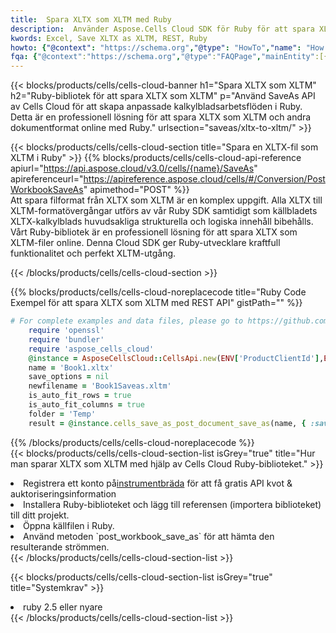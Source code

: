 ```yaml
---
title:  Spara XLTX som XLTM med Ruby
description:  Använder Aspose.Cells Cloud SDK för Ruby för att spara XLTX-formatfil som XLTM-formatfil.
kwords: Excel, Save XLTX as XLTM, REST, Ruby
howto: {"@context": "https://schema.org","@type": "HowTo","name": "How to save XLTX as XLTM using the Cells Cloud Ruby library.","description": "How to save XLTX as XLTM using the Cells Cloud Ruby library.","image": {"@type": "ImageObject"},"url": "/ruby/saveas/xltx-to-xltm/","step": [{ "@type": "HowToStep","name": "How to save XLTX as XLTM using the Cells Cloud Ruby library. step 1", "image": {"@type": "ImageObject",},"url": "/ruby/saveas/xltx-to-xltm/","text": "Register an account at <a href='https://dashboard.aspose.cloud/'>Dashboard</a> to get free API quota & authorization details",},{ "@type": "HowToStep","name": "How to save XLTX as XLTM using the Cells Cloud Ruby library. step 1", "image": {"@type": "ImageObject",},"url": "/ruby/saveas/xltx-to-xltm/","text": "Install Ruby library and add the reference (import the library) to your project.",},{ "@type": "HowToStep","name": "How to save XLTX as XLTM using the Cells Cloud Ruby library. step 1", "image": {"@type": "ImageObject",},"url": "/ruby/saveas/xltx-to-xltm/","text": "Open the source file in Ruby.",},{ "@type": "HowToStep","name": "How to save XLTX as XLTM using the Cells Cloud Ruby library. step 1", "image": {"@type": "ImageObject",},"url": "/ruby/saveas/xltx-to-xltm/","text": "Use the `post_workbook_save_as` method to retrieve the resulting stream.",}, ],"supply": {"@type": "HowToSupply","name": "document"},"tool": [{"@type": "HowToTool","name": "RubyMine, Visual Studio Code, Aptana Studio, NetBeans"},{"@type": "HowToTool","name": "Aspose Cells"}],"totalTime": "PT6M"}
fqa: {"@context":"https://schema.org","@type":"FAQPage","mainEntity":[{"@type":"Question","name":"Why save file as other formats file in C# using REST API?","acceptedAnswer":{"@type":"Answer","text":"Documents are encoded in many ways, and some files may be incompatible with the software you use. To open and read such files, just save them as appropriate file formats.<br/><ol><li>Install .NET SDK and add the reference (import the library) to your project.</li><li>Open the source file in C# using REST API.</li><li>Call the PostWorkbookSaveAsRequest() method, passing an output filename with required extension.</li><li>Get the result of save as a separate file.</li></ol>"}},{"@type":"Question","name":"What file formats can I save as with your C# library?","acceptedAnswer":{"@type":"Answer","text":"We support a variety of file formats for conversion using .NET library, including XLSX, Excel, xls , PDF, CSV, HTML, Markdown, XML, PNG, JPG, TIFF, Json, TXT and many more."}},{"@type":"Question","name":"What is the maximum allowed file size for conversion using this .NET library?","acceptedAnswer":{"@type":"Answer","text":"There are no file size limits for format conversions using .NET library."}}]}
---
```

{{< blocks/products/cells/cells-cloud-banner h1="Spara XLTX som XLTM" h2="Ruby-bibliotek för att spara XLTX som XLTM" p="Använd SaveAs API av Cells Cloud för att skapa anpassade kalkylbladsarbetsflöden i Ruby. Detta är en professionell lösning för att spara XLTX som XLTM och andra dokumentformat online med Ruby." urlsection="saveas/xltx-to-xltm/" >}}

{{< blocks/products/cells/cells-cloud-section title="Spara en XLTX-fil som XLTM i Ruby" >}}
{{% blocks/products/cells/cells-cloud-api-reference apiurl="https://api.aspose.cloud/v3.0/cells/{name}/SaveAs" apireferenceurl="https://apireference.aspose.cloud/cells/#/Conversion/PostWorkbookSaveAs" apimethod="POST" %}}
<br/>
Att spara filformat från XLTX som XLTM är en komplex uppgift. Alla XLTX till XLTM-formatövergångar utförs av vår Ruby SDK samtidigt som källbladets XLTX-kalkylblads huvudsakliga strukturella och logiska innehåll bibehålls. Vårt Ruby-bibliotek är en professionell lösning för att spara XLTX som XLTM-filer online. Denna Cloud SDK ger Ruby-utvecklare kraftfull funktionalitet och perfekt XLTM-utgång.

{{< /blocks/products/cells/cells-cloud-section >}}

{{% blocks/products/cells/cells-cloud-noreplacecode title="Ruby Code Exempel för att spara XLTX som XLTM med REST API" gistPath="" %}}
  
```ruby
# For complete examples and data files, please go to https://github.com/aspose-cells-cloud/aspose-cells-cloud-ruby/
    require 'openssl'
    require 'bundler'
    require 'aspose_cells_cloud'
    @instance = AsposeCellsCloud::CellsApi.new(ENV['ProductClientId'],ENV['ProductClientSecret'])
    name = 'Book1.xltx'
    save_options = nil
    newfilename = 'Book1Saveas.xltm'
    is_auto_fit_rows = true
    is_auto_fit_columns = true
    folder = 'Temp'
    result = @instance.cells_save_as_post_document_save_as(name, { :save_options=>save_options, :newfilename=>(folder+"/"+newfilename), :is_auto_fit_rows=>is_auto_fit_rows, :is_auto_fit_columns=>is_auto_fit_columns, :folder=>folder})
```
  
{{% /blocks/products/cells/cells-cloud-noreplacecode %}}
<br/>
{{< blocks/products/cells/cells-cloud-section-list isGrey="true" title="Hur man sparar XLTX som XLTM med hjälp av Cells Cloud Ruby-biblioteket." >}}
<li> Registrera ett konto på<a href="https://dashboard.aspose.cloud/">instrumentbräda</a> för att få gratis API kvot & auktoriseringsinformation</li>
<li>Installera Ruby-biblioteket och lägg till referensen (importera biblioteket) till ditt projekt.</li>
<li>Öppna källfilen i Ruby.</li>
<li>Använd metoden `post_workbook_save_as` för att hämta den resulterande strömmen.</li>
{{< /blocks/products/cells/cells-cloud-section-list >}}

{{< blocks/products/cells/cells-cloud-section-list isGrey="true" title="Systemkrav" >}}
<li>ruby 2.5 eller nyare</li>
{{< /blocks/products/cells/cells-cloud-section-list >}}
